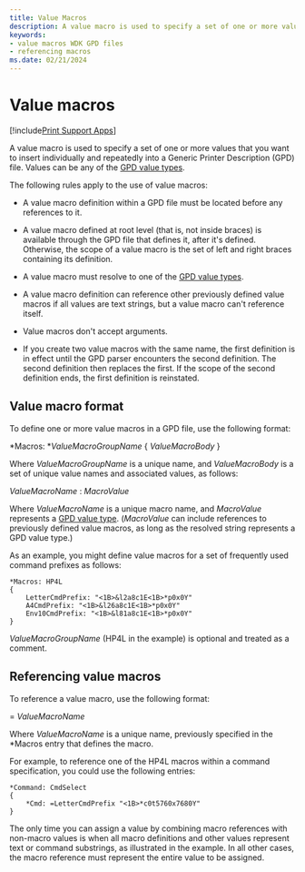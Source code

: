 ```yaml
---
title: Value Macros
description: A value macro is used to specify a set of one or more values that you want to insert individually and repeatedly into a GPD file.
keywords:
- value macros WDK GPD files
- referencing macros
ms.date: 02/21/2024
---
```


# Value macros

[!include[Print Support Apps](../includes/print-support-apps.md)]

A value macro is used to specify a set of one or more values that you want to insert individually and repeatedly into a Generic Printer Description (GPD) file. Values can be any of the [GPD value types](gpd-value-types.md).

The following rules apply to the use of value macros:

- A value macro definition within a GPD file must be located before any references to it.

- A value macro defined at root level (that is, not inside braces) is available through the GPD file that defines it, after it's defined. Otherwise, the scope of a value macro is the set of left and right braces containing its definition.

- A value macro must resolve to one of the [GPD value types](gpd-value-types.md).

- A value macro definition can reference other previously defined value macros if all values are text strings, but a value macro can't reference itself.

- Value macros don't accept arguments.

- If you create two value macros with the same name, the first definition is in effect until the GPD parser encounters the second definition. The second definition then replaces the first. If the scope of the second definition ends, the first definition is reinstated.

## Value macro format

To define one or more value macros in a GPD file, use the following format:

\*Macros: **ValueMacroGroupName* { *ValueMacroBody* }

Where *ValueMacroGroupName* is a unique name, and *ValueMacroBody* is a set of unique value names and associated values, as follows:

*ValueMacroName* : *MacroValue*

Where *ValueMacroName* is a unique macro name, and *MacroValue* represents a [GPD value type](gpd-value-types.md). (*MacroValue* can include references to previously defined value macros, as long as the resolved string represents a GPD value type.)

As an example, you might define value macros for a set of frequently used command prefixes as follows:

```GPD
*Macros: HP4L
{
    LetterCmdPrefix: "<1B>&l2a8c1E<1B>*p0x0Y"
    A4CmdPrefix: "<1B>&l26a8c1E<1B>*p0x0Y"
    Env10CmdPrefix: "<1B>&l81a8c1E<1B>*p0x0Y"
}
```

*ValueMacroGroupName* (HP4L in the example) is optional and treated as a comment.

## Referencing value macros

To reference a value macro, use the following format:

= *ValueMacroName*

Where *ValueMacroName* is a unique name, previously specified in the \*Macros entry that defines the macro.

For example, to reference one of the HP4L macros within a command specification, you could use the following entries:

```GPD
*Command: CmdSelect
{
    *Cmd: =LetterCmdPrefix "<1B>*c0t5760x7680Y"
}
```

The only time you can assign a value by combining macro references with non-macro values is when all macro definitions and other values represent text or command substrings, as illustrated in the example. In all other cases, the macro reference must represent the entire value to be assigned.
